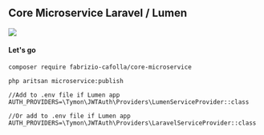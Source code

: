 ## Core Microservice Laravel / Lumen
![](https://img.shields.io/badge/version-1.0.0--beta-green.svg)

#### Let's go
    
    composer require fabrizio-cafolla/core-microservice
    
    php aritsan microservice:publish
    
    //Add to .env file if Lumen app
    AUTH_PROVIDERS=\Tymon\JWTAuth\Providers\LumenServiceProvider::class     
    
    //Or add to .env file if Lumen app
    AUTH_PROVIDERS=\Tymon\JWTAuth\Providers\LaravelServiceProvider::class 
  
